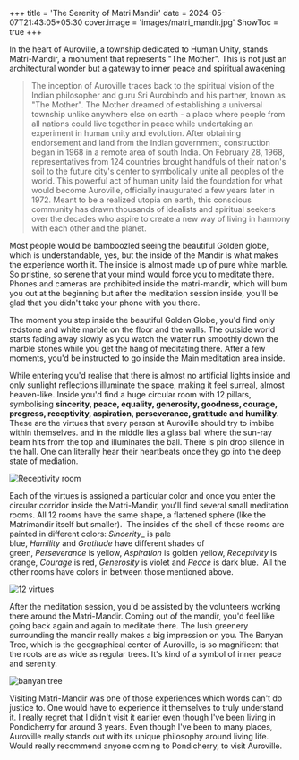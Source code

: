 +++
title = 'The Serenity of Matri Mandir'
date = 2024-05-07T21:43:05+05:30
cover.image = 'images/matri_mandir.jpg'
ShowToc = true
+++

In the heart of Auroville, a township dedicated to Human Unity, stands Matri-Mandir, a monument that represents "The Mother". This is not just an architectural wonder but a gateway to inner peace and spiritual awakening.

>The inception of Auroville traces back to the spiritual vision of the Indian philosopher and guru Sri Aurobindo and his partner, known as "The Mother". The Mother dreamed of establishing a universal township unlike anywhere else on earth - a place where people from all nations could live together in peace while undertaking an experiment in human unity and evolution. After obtaining endorsement and land from the Indian government, construction began in 1968 in a remote area of south India. On February 28, 1968, representatives from 124 countries brought handfuls of their nation's soil to the future city's center to symbolically unite all peoples of the world. This powerful act of human unity laid the foundation for what would become Auroville, officially inaugurated a few years later in 1972. Meant to be a realized utopia on earth, this conscious community has drawn thousands of idealists and spiritual seekers over the decades who aspire to create a new way of living in harmony with each other and the planet.

Most people would be bamboozled seeing the beautiful Golden globe, which is understandable, yes, but the inside of the Mandir is what makes the experience worth it. The inside is almost made up of pure white marble. So pristine, so serene that your mind would force you to meditate there. Phones and cameras are prohibited inside the matri-mandir, which will bum you out at the beginning but after the meditation session inside, you'll be glad that you didn't take your phone with you there.

The moment you step inside the beautiful Golden Globe, you'd find only redstone and white marble on the floor and the walls. The outside world starts fading away slowly as you watch the water run smoothly down the marble stones while you get the hang of meditating there. After a few moments, you'd be instructed to go inside the Main meditation area inside.


While entering you'd realise that there is almost no artificial lights inside and only sunlight reflections illuminate the space, making it feel surreal, almost heaven-like. Inside you'd find a huge circular room with 12 pillars, symbolising **sincerity, peace, equality, generosity, goodness, courage, progress, receptivity, aspiration, perseverance, gratitude and humility**.
These are the virtues that every person at Auroville should try to imbibe within themselves.
and in the middle lies a glass ball where the sun-ray beam hits from the top and illuminates the ball. There is pin drop silence in the hall. One can literally hear their heartbeats once they go into the deep state of mediation.

![Receptivity room](/images/receptivity.jpg)

Each of the virtues is assigned a particular color and once you enter the circular corridor inside the Matri-Mandir, you'll find several small meditation rooms. All 12 rooms have the same shape, a flattened sphere (like the Matrimandir itself but smaller).  The insides of the shell of these rooms are painted in different colors: _Sincerity__ is pale blue, _Humility_ and _Gratitude_ have different shades of green, _Perseverance_ is yellow, _Aspiration_ is golden yellow, _Receptivity_ is orange, _Courage_ is red, _Generosity_ is violet and _Peace_ is dark blue.  All the other rooms have colors in between those mentioned above.

![12 virtues](/images/12_petals.png)

After the meditation session, you'd be assisted by the volunteers working there around the Matri-Mandir. Coming out of the mandir, you'd feel like going back again and again to meditate there. The lush greenery surrounding the mandir really makes a big impression on you. The Banyan Tree, which is the geographical center of Auroville, is so magnificent that the roots are as wide as regular trees. It's kind of a symbol of inner peace and serenity.

![banyan tree](/images/banyan.jpg)

Visiting Matri-Mandir was one of those experiences which words can't do justice to. One would have to experience it themselves to truly understand it. I really regret that I didn't visit it earlier even though I've been living in Pondicherry for around 3 years. 
Even though I've been to many places, Auroville really stands out with its unique philosophy around living life. Would really recommend anyone coming to Pondicherry, to visit Auroville.